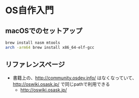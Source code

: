 OS自作入門
===

## macOSでのセットアップ

```bash
brew install nasm mtools
arch -arm64 brew install x86_64-elf-gcc
```

## リファレンスページ
* 書籍上の、http://community.osdev.info/  はなくなっていて、http://oswiki.osask.jp/ で同じpathで利用できる
	* http://oswiki.osask.jp/
